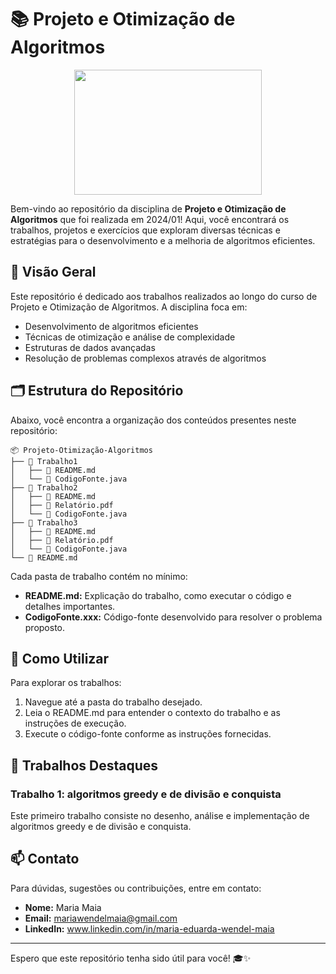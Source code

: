 # 📚 Projeto e Otimização de Algoritmos

<div align="center">
<img width="300" height="200" src="https://blog.sagipl.com/wp-content/uploads/2019/06/hire-full-stack-developers1546507474317-1.gif">
</div>

Bem-vindo ao repositório da disciplina de **Projeto e Otimização de Algoritmos** que foi realizada em 2024/01! Aqui, você encontrará os trabalhos, projetos e exercícios que exploram diversas técnicas e estratégias para o desenvolvimento e a melhoria de algoritmos eficientes.

## 🌟 Visão Geral

Este repositório é dedicado aos trabalhos realizados ao longo do curso de Projeto e Otimização de Algoritmos. A disciplina foca em:

- Desenvolvimento de algoritmos eficientes
- Técnicas de otimização e análise de complexidade
- Estruturas de dados avançadas
- Resolução de problemas complexos através de algoritmos

## 🗂️ Estrutura do Repositório

Abaixo, você encontra a organização dos conteúdos presentes neste repositório:

```
📦 Projeto-Otimização-Algoritmos
├── 📁 Trabalho1
│   ├── 📄 README.md
│   └── 📄 CodigoFonte.java
├── 📁 Trabalho2
│   ├── 📄 README.md
│   ├── 📄 Relatório.pdf
│   └── 📄 CodigoFonte.java
├── 📁 Trabalho3
│   ├── 📄 README.md
│   ├── 📄 Relatório.pdf
│   └── 📄 CodigoFonte.java
└── 📄 README.md
```

Cada pasta de trabalho contém no mínimo:

- **README.md:** Explicação do trabalho, como executar o código e detalhes importantes.
- **CodigoFonte.xxx:** Código-fonte desenvolvido para resolver o problema proposto.

## 🔧 Como Utilizar

Para explorar os trabalhos:

1. Navegue até a pasta do trabalho desejado.
2. Leia o README.md para entender o contexto do trabalho e as instruções de execução.
3. Execute o código-fonte conforme as instruções fornecidas.

## 🚀 Trabalhos Destaques

### Trabalho 1: algoritmos greedy e de divisão e conquista
Este primeiro trabalho consiste no desenho, análise e implementação de algoritmos greedy e de divisão e conquista.

## 📫 Contato

Para dúvidas, sugestões ou contribuições, entre em contato:

- **Nome:** Maria Maia
- **Email:** mariawendelmaia@gmail.com
- **LinkedIn:** www.linkedin.com/in/maria-eduarda-wendel-maia

---

Espero que este repositório tenha sido útil para você! 🎓✨
